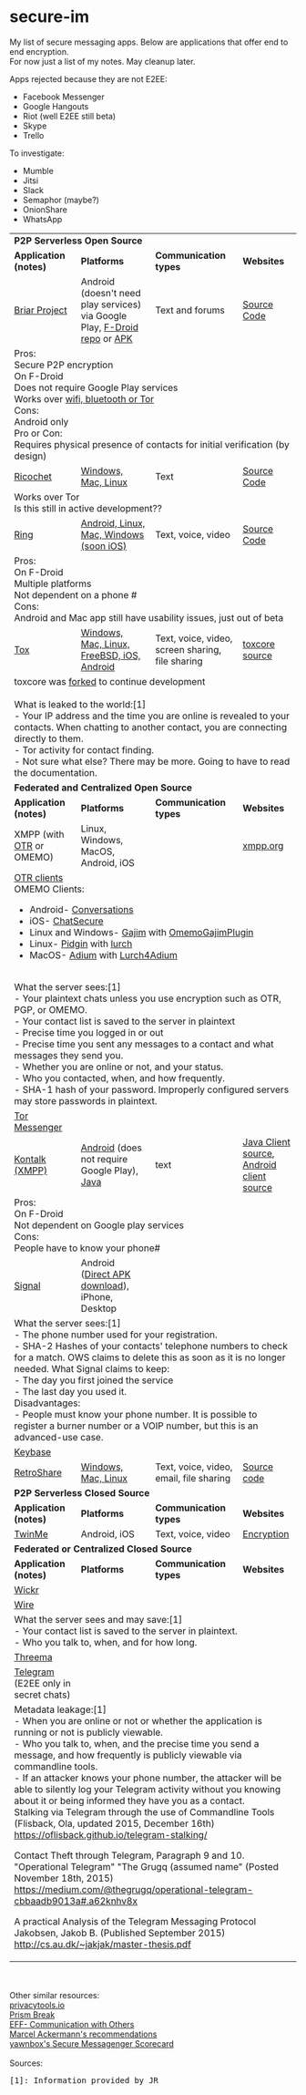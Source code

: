 # secure-im
My list of secure messaging apps.  Below are applications that offer end to end encryption.<br>
For now just a list of my notes.  May cleanup later.<br>

<p>Apps rejected because they are not E2EE:
<ul>
<li>Facebook Messenger</li>
<li>Google Hangouts</li>
<li>Riot (well E2EE still beta)</li>
<li>Skype</li>
<li>Trello</li>
</ul>
<p>
<p>To investigate:
<ul>
<li>Mumble</li>
<li>Jitsi</li>
<li>Slack</li>
<li>Semaphor (maybe?)</li>
<li>OnionShare</li>
<li>WhatsApp</li>
</ul>

<table>
  <tr><td colspan="4"><b>P2P Serverless Open Source</b></td></tr>
  <tr><td><b>Application (notes)</b></td>
  <td><b>Platforms</b></td>
  <td><b>Communication types</b></td>
  <td><b>Websites</b></td></tr>

<tr>
  <td><a href="https://briarproject.org">Briar Project</a></td>
  <td>Android (doesn't need play services) via Google Play, <a href="https://briarproject.org/fdroid.html">F-Droid repo</a> or <a href="https://briarproject.org/apk.html">APK</a></td>
  <td>Text and forums</td>
  <td><a href="https://code.briarproject.org/akwizgran/briar/tree/master">Source Code</a></td>
</tr>
<tr><td colspan="4">
    Pros:<br>
    Secure P2P encryption<br>
    On F-Droid<br>
    Does not require Google Play services<br>
    Works over <a href="https://briarproject.org/how-it-works.html">wifi, bluetooth or Tor</a><br>
    Cons:<br>
    Android only<br>
    Pro or Con:<br>
    Requires physical presence of contacts for initial verification (by design)  
</td></tr>

<tr>
  <td><a href="https://ricochet.im">Ricochet</a></td>
  <td><a href="https://ricochet.im/releases/latest/">Windows, Mac, Linux</a></td>
  <td>Text</td>
  <td><a href="https://github.com/ricochet-im/ricochet">Source Code</a></td>
</tr>
<tr><td colspan="4">
    Works over Tor<br>
    Is this still in active development??
</td></tr>

<tr>
  <td><a href="https://ring.cx">Ring</a></td>
  <td><a href="https://ring.cx/en/download">Android, Linux, Mac, Windows (soon iOS)</a></td>
  <td>Text, voice, video</td>
  <td><a href="https://github.com/savoirfairelinux/">Source Code</a></td>
</tr>
<tr><td colspan="4">
    Pros:<br>
    On F-Droid<br>
    Multiple platforms<br>
    Not dependent on a phone #<br>
    Cons:<br>
    Android and Mac app still have usability issues, just out of beta
</td></tr>

<tr>
  <td><a href="https://tox.chat">Tox</a></td>
  <td><a href="https://tox.chat/download.html">Windows, Mac, Linux, FreeBSD, iOS, Android</a></td>
  <td>Text, voice, video, screen sharing, file sharing</td>
  <td><a href="https://github.com/TokTok/c-toxcore">toxcore source</a></td>
</tr>
<tr><td colspan="4">
  toxcore was <a href="https://tox.chat/download.html#toktok-c-toxcore">forked</a> to continue development<br>
  <br>
  What is leaked to the world:[1]<br>
- Your IP address and the time you are online is revealed to your contacts. When chatting to another contact, you are connecting directly to them.<br>
- Tor activity for contact finding.<br>
- Not sure what else? There may be more. Going to have to read the documentation.
  </td></tr>

<tr><td colspan="4"><b>Federated and Centralized Open Source</b></td></tr>
  <tr><td><b>Application (notes)</b></td>
  <td><b>Platforms</b></td>
  <td><b>Communication types</b></td>
  <td><b>Websites</b></td></tr>

<tr>
  <td>XMPP (with <a href="https://wiki.xmpp.org/web/OTR">OTR</a> or OMEMO)</td>
  <td>Linux, Windows, MacOS, Android, iOS</td>
  <td></td>
  <td><a href="https://xmpp.org">xmpp.org</a></td>
</tr>
<tr><td colspan="4">
<a href="https://otr.cypherpunks.ca/software.php">OTR clients</a><br>
OMEMO Clients:<br>
<ul>
  <li>Android- <a href="https://conversations.im/">Conversations</a></li>
  <li>iOS- <a href="https://chatsecure.org/">ChatSecure</a></li>
  <li>Linux and Windows- <a href="https://gajim.org/">Gajim</a> with <a href="https://dev.gajim.org/gajim/gajim-plugins/wikis/OmemoGajimPlugin">OmemoGajimPlugin</a></li>
  <li>Linux- <a href="https://www.pidgin.im/">Pidgin</a> with <a href="https://github.com/gkdr/lurch">lurch</a></li>
  <li>MacOS- <a href="https://adium.im/">Adium</a> with <a href="https://github.com/shtrom/Lurch4Adium">Lurch4Adium</a></li>
</ul>
<br>
  What the server sees:[1]<br>
- Your plaintext chats unless you use encryption such as OTR, PGP, or OMEMO.<br>
- Your contact list is saved to the server in plaintext<br>
- Precise time you logged in or out<br>
- Precise time you sent any messages to a contact and what messages they send you.<br>
- Whether you are online or not, and your status.<br>
- Who you contacted, when, and how frequently.<br>
- SHA-1 hash of your password. Improperly configured servers may store passwords in plaintext.<br>
</td></tr>

<tr>
  <td><a href="https://trac.torproject.org/projects/tor/wiki/doc/TorMessenger">Tor Messenger</a></td>
  <td></td>
  <td></td>
  <td></td>
</tr>

<tr>
  <td><a href="http://www.kontalk.org">Kontalk (XMPP)</a></td>
  <td><a href="https://github.com/kontalk/androidclient/releases">Android</a> (does not require Google Play), <a href="https://github.com/kontalk/desktopclient-java/releases">Java</a></td>
  <td>text</td>
  <td><a href="https://github.com/kontalk/desktopclient-java">Java Client source</a>,<br>
    <a href="https://github.com/kontalk/androidclient">Android client source</a></td>
</tr>
<tr><td colspan="4">
  Pros:<br>
    On F-Droid<br>
    Not dependent on Google play services<br>
  Cons:<br>
    People have to know your phone#
 </td></tr>

<tr>
  <td><a href="https://www.signal.org">Signal</a></td>
  <td>Android (<a href="https://signal.org/android/apk/">Direct APK download</a>), iPhone, Desktop</td>
  <td></td>
  <td></td>
</tr>
<tr><td colspan="4">
  What the server sees:[1]<br>
- The phone number used for your registration.<br>
- SHA-2 Hashes of your contacts' telephone numbers to check for a match. OWS claims to delete this as soon as it is no longer needed.
  What Signal claims to keep:<br>
- The day you first joined the service<br>
- The last day you used it.<br>
Disadvantages:<br>
- People must know your phone number. It is possible to register a burner number or a VOIP number, but this is an advanced-use case.
</td></tr>

<tr>
  <td><a href="https://www.keybase.io">Keybase</a></td>
  <td></td>
  <td></td>
  <td></td>
</tr>

<tr>
  <td><a href="http://retroshare.net">RetroShare</a></td>
  <td><a href="http://retroshare.net/downloads.html">Windows, Mac, Linux</a></td>
  <td>Text, voice, video, email, file sharing</td>
  <td><a href="https://github.com/RetroShare/RetroShare">Source code</a></td>
</tr>

<tr><td colspan="4"><b>P2P Serverless Closed Source</b></td></tr>
  <tr><td><b>Application (notes)</b></td>
  <td><b>Platforms</b></td>
  <td><b>Communication types</b></td>
  <td><b>Websites</b></td></tr>

<tr>
  <td><a href="https://twin.me">TwinMe</a></td>
  <td>Android, iOS</td>
  <td>Text, voice, video</td>
  <td><a href="https://twin.me/en/support/twinme-protect-data/">Encryption</a></td>
</tr>

<tr><td colspan="4"><b>Federated or Centralized Closed Source</b></td></tr>
  <tr><td><b>Application (notes)</b></td>
  <td><b>Platforms</b></td>
  <td><b>Communication types</b></td>
  <td><b>Websites</b></td></tr>

<tr>
  <td><a href="https://www.wickr.com">Wickr</a></td>
  <td></td>
  <td></td>
  <td></td>
</tr>

<tr>
  <td><a href="https://wire.com">Wire</a></td>
  <td></td>
  <td></td>
  <td></td>
</tr>
<tr><td colspan="4">
What the server sees and may save:[1]<br>
- Your contact list is saved to the server in plaintext.<br>
- Who you talk to, when, and for how long.  
</td></tr>

<tr>
  <td><a href="https://threema.ch">Threema</a></td>
  <td></td>
  <td></td>
  <td></td>
</tr>

<tr>
  <td><a href="https://telegram.org">Telegram</a> (E2EE only in secret chats)</td>
  <td></td>
  <td></td>
  <td></td>
</tr>
<tr><td colspan="4">
  Metadata leakage:[1]<br>
- When you are online or not or whether the application is running or not is publicly viewable.<br>
- Who you talk to, when, and the precise time you send a message, and how frequently is publicly viewable via commandline tools.<br>
- If an attacker knows your phone number, the attacker will be able to silently log your Telegram activity without you knowing about it or being informed they have you as a contact.<br>
  Stalking via Telegram through the use of Commandline Tools (Flisback, Ola, updated 2015, December 16th)<br>
<a href="https://oflisback.github.io/telegram-stalking/">https://oflisback.github.io/telegram-stalking/</a><br>

Contact Theft through Telegram, Paragraph 9 and 10.<br>
"Operational Telegram"  "The Grugq (assumed name" (Posted November 18th, 2015)<br>
<a href="https://medium.com/@thegrugq/operational-telegram-cbbaadb9013a#.a62knhv8x">https://medium.com/@thegrugq/operational-telegram-cbbaadb9013a#.a62knhv8x</a><br>

A practical Analysis of the Telegram Messaging Protocol<br>
Jakobsen, Jakob B. (Published September 2015)<br>
<a href="http://cs.au.dk/~jakjak/master-thesis.pdf">http://cs.au.dk/~jakjak/master-thesis.pdf</a>
  </td></tr>

</table>

<br>
<br>
Other similar resources:<br>
<a href="https://www.privacytools.io/#im">privacytools.io</a><br>
<a href="https://prism-break.org">Prism Break</a><br>
<a href="https://ssd.eff.org/en/module/communicating-others">EFF- Communication with Others</a><br>
<a href="https://hackernoon.com/encrypted-instant-messaging-recommendations-january-2017-711c03af02cc">Marcel Ackermann's recommendations</a><br>
<a href="https://yawnbox.com/2017/05/01/secure-messenger-scorecard-may-2017/">yawnbox's Secure Messagenger Scorecard</a><br>

<br>
Sources:
<pre>[1]: Information provided by JR</pre>
